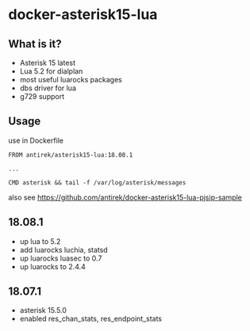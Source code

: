 # docker-asterisk15-lua

## What is it?

- Asterisk 15 latest
- Lua 5.2 for dialplan
- most useful luarocks packages
- dbs driver for lua
- g729 support

## Usage

use in Dockerfile

`````
FROM antirek/asterisk15-lua:18.08.1

...

CMD asterisk && tail -f /var/log/asterisk/messages

`````
also see https://github.com/antirek/docker-asterisk15-lua-pjsip-sample

## 18.08.1

- up lua to 5.2
- add luarocks luchia, statsd
- up luarocks luasec to 0.7
- up luarocks to 2.4.4

## 18.07.1

- asterisk 15.5.0
- enabled res_chan_stats, res_endpoint_stats

